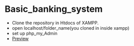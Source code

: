 # Basic_banking_system
- Clone the repository in Htdocs of XAMPP.
- open localhost/folder_name(you cloned in inside xampp)
- set up php_my_Admin
- [Preview](https://youtu.be/zPiphZ3H_i0)
